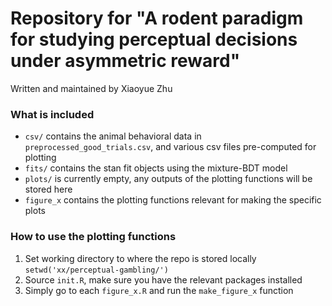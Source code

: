 # Repository for "A rodent paradigm for studying perceptual decisions under asymmetric reward"
Written and maintained by Xiaoyue Zhu

### What is included
- `csv/` contains the animal behavioral data in `preprocessed_good_trials.csv`, and various csv files pre-computed for plotting 
- `fits/` contains the stan fit objects using the mixture-BDT model
- `plots/` is currently empty, any outputs of the plotting functions will be stored here
- `figure_x` contains the plotting functions relevant for making the specific plots

### How to use the plotting functions
1. Set working directory to where the repo is stored locally `setwd('xx/perceptual-gambling/')`
2. Source `init.R`, make sure you have the relevant packages installed 
3. Simply go to each `figure_x.R` and run the `make_figure_x` function
